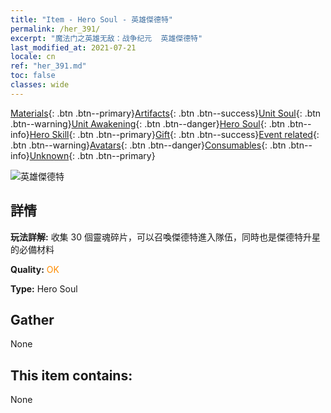 ```yaml
---
title: "Item - Hero Soul - 英雄傑德特"
permalink: /her_391/
excerpt: "魔法门之英雄无敌：战争纪元  英雄傑德特"
last_modified_at: 2021-07-21
locale: cn
ref: "her_391.md"
toc: false
classes: wide
---
```

 [Materials](/ItemsCN/){: .btn .btn--primary}[Artifacts](/ItemsCN/Artifacts/){: .btn .btn--success}[Unit Soul](/ItemsCN/UnitSoul/){: .btn .btn--warning}[Unit Awakening](/ItemsCN/UnitAwakening/){: .btn .btn--danger}[Hero Soul](/ItemsCN/HeroSoul/){: .btn .btn--info}[Hero Skill](/ItemsCN/HeroSkill/){: .btn .btn--primary}[Gift](/ItemsCN/Gift/){: .btn .btn--success}[Event related](/ItemsCN/Events/){: .btn .btn--warning}[Avatars](/ItemsCN/Avatars/){: .btn .btn--danger}[Consumables](/ItemsCN/Consumables/){: .btn .btn--info}[Unknown](/ItemsCN/Unknown/){: .btn .btn--primary}

 ![英雄傑德特](/images/h/h_Jeddite.jpg)

## 詳情
 **玩法詳解:** 收集 30 個靈魂碎片，可以召喚傑德特進入隊伍，同時也是傑德特升星的必備材料

 **Quality:** <span style="color: #FF8C00">OK</span>

 **Type:** Hero Soul

## Gather

  None

## This item contains:

  None

